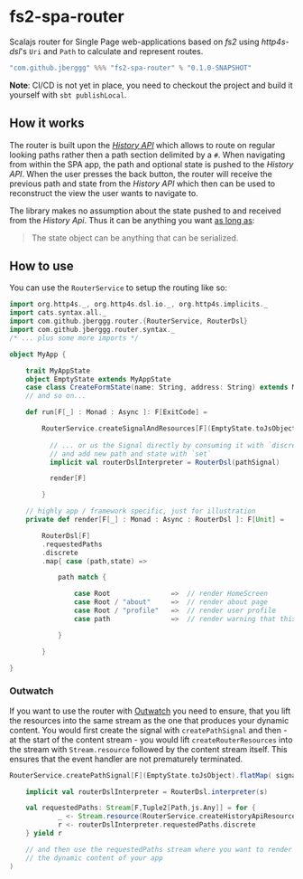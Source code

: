 # fs2-spa-router

Scalajs router for Single Page web-applications based on *fs2* using 
*http4s-dsl*'s `Uri` and `Path` to calculate and represent routes.

```scala
"com.github.jberggg" %%% "fs2-spa-router" % "0.1.0-SNAPSHOT"
```

**Note**: CI/CD is not yet in place, you need to checkout the project and build 
it yourself with `sbt publishLocal`.

## How it works

The router is built upon the [*History API*](https://developer.mozilla.org/en-US/docs/Web/API/History) 
which allows to route on regular looking paths rather then a path section delimited
by a `#`. When navigating from within the SPA app, the path and optional state is 
pushed to the *History API*. When the user presses the back button, the router will 
receive the previous path and state from the *History API* which then can be used 
to reconstruct the view the user wants to navigate to.

The library makes no assumption about the state pushed to and received from the *History Api*.
Thus it can be anything you want 
[as long as](https://developer.mozilla.org/en-US/docs/Web/API/History_API/Working_with_the_History_API):

> The state object can be anything that can be serialized.

## How to use

You can use the `RouterService` to setup the routing like so:

```scala
import org.http4s._, org.http4s.dsl.io._, org.http4s.implicits._
import cats.syntax.all._
import com.github.jberggg.router.{RouterService, RouterDsl}
import com.github.jberggg.router.syntax._
/* ... plus some more imports */

object MyApp {

    trait MyAppState
    object EmptyState extends MyAppState
    case class CreateFormState(name: String, address: String) extends MyAppState
    // and so on...

    def run[F[_] : Monad : Async ]: F[ExitCode] =

        RouterService.createSignalAndResources[F](EmptyState.toJsObject).use{ pathSignal =>    
                    
          // ... or us the Signal directly by consuming it with `discrete` 
          // and add new path and state with `set`
          implicit val routerDslInterpreter = RouterDsl(pathSignal)

          render[F]

        }

    // highly app / framework specific, just for illustration
    private def render[F[_] : Monad : Async : RouterDsl ]: F[Unit] =

        RouterDsl[F]
        .requestedPaths
        .discrete
        .map{ case (path,state) =>

            path match {

                case Root               =>  // render HomeScreen
                case Root / "about"     =>  // render about page
                case Root / "profile"   =>  // render user profile
                case path               =>  // render warning that this is a unknown path

            }

        }

}

```

### Outwatch

If you want to use the router with [Outwatch](https://github.com/outwatch/outwatch) you
need to ensure, that you lift the resources into the same stream as the one that produces
your dynamic content. You would first create the signal with `createPathSignal` and then -
at the start of the content stream - you would lift `createRouterResources` into
the stream with `Stream.resource` followed by the content stream itself.
This ensures that the event handler are not prematurely terminated.

```scala
RouterService.createPathSignal[F](EmptyState.toJsObject).flatMap( signal =>

    implicit val routerDslInterpreter = RouterDsl.interpreter(s)

    val requestedPaths: Stream[F,Tuple2[Path,js.Any]] = for {
            _ <- Stream.resource(RouterService.createHistoryApiResources[F](s))
            r <- routerDslInterpreter.requestedPaths.discrete
    } yield r

    // and then use the requestedPaths stream where you want to render
    // the dynamic content of your app
)
```
